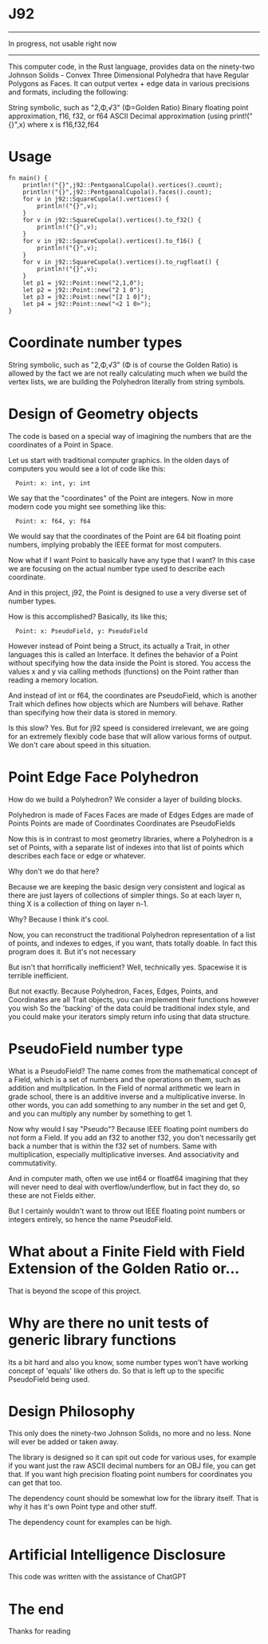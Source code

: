 # J92

**********

In progress, not usable right now 

*********

This computer code, in the Rust language, provides data on the 
ninety-two Johnson Solids - Convex Three Dimensional Polyhedra that have 
Regular Polygons as Faces. It can output vertex + edge data in various 
precisions and formats, including the following:

  String symbolic, such as "2,Φ,√3" (Φ=Golden Ratio)
  Binary floating point approximation, f16, f32, or f64
  ASCII Decimal approximation (using print!("{}",x) where x is f16,f32,f64

# Usage


```
fn main() {
    println!("{}",j92::PentgaonalCupola().vertices().count);
    println!("{}",j92::PentgaonalCupola().faces().count);
    for v in j92::SquareCupola().vertices() {
        println!("{}",v);
    }
    for v in j92::SquareCupola().vertices().to_f32() {
        println!("{}",v);
    }
    for v in j92::SquareCupola().vertices().to_f16() {
        println!("{}",v);
    }
    for v in j92::SquareCupola().vertices().to_rugfloat() {
        println!("{}",v);
    }
    let p1 = j92::Point::new("2,1,0");
    let p2 = j92::Point::new("2 1 0");
    let p3 = j92::Point::new("[2 1 0]");
    let p4 = j92::Point::new("<2 1 0>");
}
```

# Coordinate number types

String symbolic, such as "2,Φ,√3" (Φ is of course the Golden Ratio)
is allowed by the fact we are not really calculating much when we 
build the vertex lists, we are building the Polyhedron literally from
string symbols. 

# Design of Geometry objects

The code is based on a special way of imagining the numbers that are the
coordinates of a Point in Space. 

Let us start with traditional computer graphics. In the olden days of computers
you would see a lot of code like this:

      Point: x: int, y: int

We say that the "coordinates" of the Point are integers. Now in more modern
code you might see something like this:

      Point: x: f64, y: f64

We would say that the coordinates of the Point are 64 bit floating point
numbers, implying probably the IEEE format for most computers.

Now what if I want Point to basically have any type that I want? In this
case we are focusing on the actual number type used to describe each coordinate.

And in this project, j92, the Point is designed to use a very diverse set
of number types.

How is this accomplished? Basically, its like this;

      Point: x: PseudoField, y: PseudoField

However instead of Point being a Struct, its actually a Trait, in other
languages this is called an Interface. It defines the behavior of a Point
without specifying how the data inside the Point is stored. You access
the values x and y via calling methods (functions) on the Point rather than
reading a memory location. 

And instead of int or f64, the coordinates are PseudoField, which is another
Trait which defines how objects which are Numbers will behave. Rather than
specifying how their data is stored in memory.

Is this slow? Yes. But for j92 speed is considered irrelevant, we are going
for an extremely flexibly code base that will allow various forms of output.
We don't care about speed in this situation. 

# Point Edge Face Polyhedron

How do we build a Polyhedron? We consider a layer of building blocks.

 Polyhedron is made of Faces
 Faces are made of Edges
 Edges are made of Points
 Points are made of Coordinates
 Coordinates are PseudoFields

Now this is in contrast to most geometry libraries, where a Polyhedron
is a set of Points, with a separate list of indexes into that list
of points which describes each face or edge or whatever.

Why don't we do that here? 

Because we are keeping the basic design very consistent and logical
as there are just layers of collections of simpler things. 
So at each layer n, thing X is a collection of thing on layer n-1.

Why? Because I think it's cool.

Now, you can reconstruct the traditional Polyhedron representation
of a list of points, and indexes to edges, if you want, thats totally
doable. In fact this program does it. But it's not necessary

But isn't that horrifically inefficient? Well, technically yes. 
Spacewise it is terrible inefficient.

But not exactly. Because Polyhedron, Faces, Edges, Points, and Coordinates
are all Trait objects, you can implement their functions however you wish
So the 'backing' of the data could be traditional index style, and you could
make your iterators simply return info using that data structure.

# PseudoField number type

What is a PseudoField? The name comes from the mathematical concept of a 
Field, which is a set of numbers and the operations on them, such as 
addition and multplication. In the Field of normal arithmetic we learn 
in grade school, there is an additive inverse and a multiplicative 
inverse. In other words, you can add something to any number in the set 
and get 0, and you can multiply any number by something to get 1.

Now why would I say "Pseudo"? Because IEEE floating point numbers do not 
form a Field. If you add an f32 to another f32, you don't necessarily 
get back a number that is within the f32 set of numbers. Same with 
multiplication, especially multiplicative inverses. And associativity
and commutativity. 

And in computer math, often we use int64 or floatf64 imagining that they
will never need to deal with overflow/underflow, but in fact they do, so
these are not Fields either.

But I certainly wouldn't want to throw out IEEE floating point numbers 
or integers entirely, so hence the name PseudoField. 

# What about a Finite Field with Field Extension of the Golden Ratio or...

That is beyond the scope of this project.

# Why are there no unit tests of generic library functions

Its a bit hard and also you know, some number types won't have
working concept of 'equals' like others do. So that is left up to
the specific PseudoField being used. 

# Design Philosophy

This only does the ninety-two Johnson Solids, no more and no less. 
None will ever be added or taken away.

The library is designed so it can spit out code for various uses,
for example if you want just the raw ASCII decimal numbers for an OBJ
file, you can get that. If you want high precision floating point numbers
for coordinates you can get that too.

The dependency count should be somewhat low for the library itself. That
is why it has it's own Point type and other stuff.

The dependency count for examples can be high. 

# Artificial Intelligence Disclosure

This code was written with the assistance of ChatGPT

# The end

Thanks for reading

